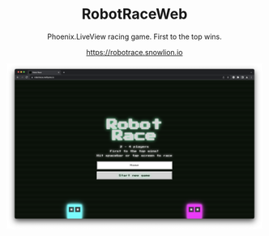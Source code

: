 <div align="center">
   <h1>RobotRaceWeb</h1>
   <p>Phoenix.LiveView racing game. First to the top wins.</p>
   <p><a href="https://robotrace.snowlion.io/">https://robotrace.snowlion.io</a></p>
   <img src="screenshot.png">
</div>
